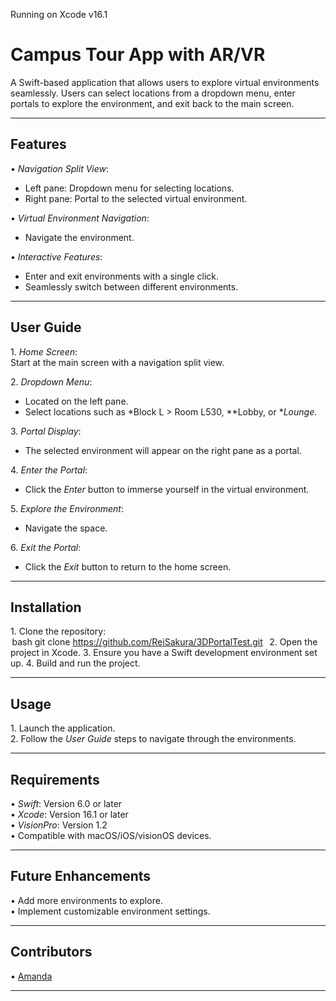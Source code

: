 Running on Xcode v16.1

# Campus Tour App with AR/VR

A Swift-based application that allows users to explore virtual environments seamlessly. Users can select locations from a dropdown menu, enter portals to explore the environment, and exit back to the main screen.

---

## Features

•⁠  ⁠*Navigation Split View*:  
  - Left pane: Dropdown menu for selecting locations.  
  - Right pane: Portal to the selected virtual environment.  

•⁠  ⁠*Virtual Environment Navigation*:  
  - Navigate the environment.  

•⁠  ⁠*Interactive Features*:  
  - Enter and exit environments with a single click.  
  - Seamlessly switch between different environments.

---

## User Guide

1.⁠ ⁠*Home Screen*:  
   Start at the main screen with a navigation split view.  

2.⁠ ⁠*Dropdown Menu*:  
   - Located on the left pane.  
   - Select locations such as *Block L > Room L530, **Lobby, or **Lounge*.  

3.⁠ ⁠*Portal Display*:  
   - The selected environment will appear on the right pane as a portal.  

4.⁠ ⁠*Enter the Portal*:  
   - Click the *Enter* button to immerse yourself in the virtual environment.  

5.⁠ ⁠*Explore the Environment*:  
   - Navigate the space.  

6.⁠ ⁠*Exit the Portal*:  
   - Click the *Exit* button to return to the home screen.

---

## Installation

1.⁠ ⁠Clone the repository:  
   ⁠ bash
   git clone https://github.com/ReiSakura/3DPortalTest.git
    ⁠
2.⁠ ⁠Open the project in Xcode.
3.⁠ ⁠Ensure you have a Swift development environment set up.
4.⁠ ⁠Build and run the project.

---

## Usage

1.⁠ ⁠Launch the application.  
2.⁠ ⁠Follow the *User Guide* steps to navigate through the environments.

---

## Requirements

•⁠  ⁠*Swift*: Version 6.0 or later  
•⁠  ⁠*Xcode*: Version 16.1 or later  
•⁠  ⁠*VisionPro*: Version 1.2  
•⁠  ⁠Compatible with macOS/iOS/visionOS devices.

---

## Future Enhancements

•⁠  ⁠Add more environments to explore.  
•⁠  ⁠Implement customizable environment settings.  

---

## Contributors

•⁠  ⁠[Amanda](https://github.com/ReiSakura)

---
